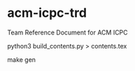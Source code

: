 # acm-icpc-trd
Team Reference Document for ACM ICPC


python3 build_contents.py > contents.tex

make gen